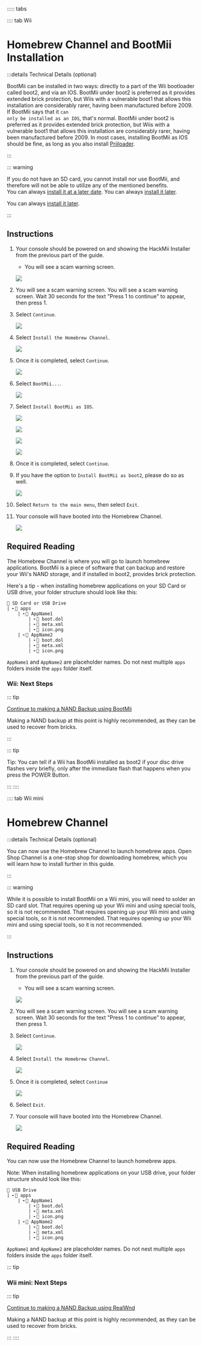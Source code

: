 ::::: tabs

:::: tab Wii

# Homebrew Channel and BootMii Installation

:::details Technical Details (optional)

BootMii can be installed in two ways: directly to a part of the Wii bootloader called boot2, and via an IOS. BootMii under boot2 is preferred as it provides extended brick protection, but Wiis with a vulnerable boot1 that allows this installation are considerably rarer, having been manufactured before 2009. If BootMii says that it <code>can only be installed as an IOS</code>, that's normal. BootMii under boot2 is preferred as it provides extended brick protection, but Wiis with a vulnerable boot1 that allows this installation are considerably rarer, having been manufactured before 2009. In most cases, installing BootMii as IOS should be fine, as long as you also install [Priiloader](priiloader).

:::

::: warning

If you do not have an SD card, you cannot install nor use BootMii, and therefore will not be able to utilize any of the mentioned benefits. <br> You can always <a href="hackmii">install it at a later date</a>. You can always <a href="hackmii">install it later</a>.

You can always [install it later](hackmii).

:::

## Instructions

1. Your console should be powered on and showing the HackMii Installer from the previous part of the guide.

    - You will see a scam warning screen.

    ![](/images/hackmii/scam.png)

2. You will see a scam warning screen. You will see a scam warning screen. Wait 30 seconds for the text "Press 1 to continue" to appear, then press 1.

3. Select `Continue`.

    ![](/images/hackmii/test_results.png)

4. Select `Install the Homebrew Channel`.

    ![](/images/hackmii/hbc_install.png)

5. Once it is completed, select `Continue`.

    ![](/images/hackmii/hbc_install_ok.png)

6. Select `BootMii...`.

    ![](/images/hackmii/bootmii_install.png)

7. Select `Install BootMii as IOS`.

    ![](/images/hackmii/bootmii_install1.png)

    ![](/images/hackmii/bootmii_install2.png)

    ![](/images/hackmii/bootmii_install3.png)

    ![](/images/hackmii/bootmii_install_ok.png)

8. Once it is completed, select `Continue`.

9. If you have the option to `Install BootMii as boot2`, please do so as well.

    ![](/images/hackmii/bootmii_install4.png)

10. Select `Return to the main menu`, then select `Exit`.

11. Your console will have booted into the Homebrew Channel.

    ![](/images/hbc/blank.png)

## Required Reading

The Homebrew Channel is where you will go to launch homebrew applications. BootMii is a piece of software that can backup and restore your Wii's NAND storage, and if installed in boot2, provides brick protection.

Here's a tip - when installing homebrew applications on your SD Card or USB drive, your folder structure should look like this:

```
💾 SD Card or USB Drive
| ╸📁 apps
	| ╸📁 AppName1
		| ╸📄 boot.dol
		| ╸📄 meta.xml
		| ╸📄 icon.png
	| ╸📁 AppName2
		| ╸📄 boot.dol
		| ╸📄 meta.xml
		| ╸📄 icon.png
```

`AppName1` and `AppName2` are placeholder names. Do not nest multiple `apps` folders inside the `apps` folder itself.

### Wii: Next Steps

::: tip

[Continue to making a NAND Backup using BootMii](bootmii)

Making a NAND backup at this point is highly recommended, as they can be used to recover from bricks.

:::

::: tip

Tip: You can tell if a Wii has BootMii installed as boot2 if your disc drive flashes very briefly, only after the immediate flash that happens when you press the POWER Button.

:::
::::

:::: tab Wii mini

# Homebrew Channel

:::details Technical Details (optional)

You can now use the Homebrew Channel to launch homebrew apps. Open Shop Channel is a one-stop shop for downloading homebrew, which you will learn how to install further in this guide.

:::

::: warning

While it is possible to install BootMii on a Wii mini, you will need to solder an SD card slot. That requires opening up your Wii mini and using special tools, so it is not recommended. That requires opening up your Wii mini and using special tools, so it is not recommended. That requires opening up your Wii mini and using special tools, so it is not recommended.

:::

## Instructions

1. Your console should be powered on and showing the HackMii Installer from the previous part of the guide.

    - You will see a scam warning screen.

    ![](/images/hackmii/scam.png)

2. You will see a scam warning screen. You will see a scam warning screen. Wait 30 seconds for the text "Press 1 to continue" to appear, then press 1.

3. Select `Continue`.

    ![](/images/hackmii/test_results.png)

4. Select `Install the Homebrew Channel`.

    ![](/images/hackmii/hbc_install.png)

5. Once it is completed, select `Continue`

    ![](/images/hackmii/hbc_install_ok.png)

6. Select `Exit`.

7. Your console will have booted into the Homebrew Channel.

    ![](/images/hbc/blank.png)

## Required Reading

You can now use the Homebrew Channel to launch homebrew apps.

Note: When installing homebrew applications on your USB drive, your folder structure should look like this:

```
💾 USB Drive
| ╸📁 apps
	| ╸📁 AppName1
		| ╸📄 boot.dol
		| ╸📄 meta.xml
		| ╸📄 icon.png
	| ╸📁 AppName2
		| ╸📄 boot.dol
		| ╸📄 meta.xml
		| ╸📄 icon.png
```

`AppName1` and `AppName2` are placeholder names. Do not nest multiple `apps` folders inside the `apps` folder itself.

::: tip

### Wii mini: Next Steps

::: tip

[Continue to making a NAND Backup using RealWnd](wnd-mini)

Making a NAND backup at this point is highly recommended, as they can be used to recover from bricks.

:::
::::
